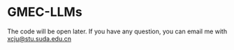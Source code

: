 # GMEC-LLMs

The code will be open later. If you have any question, you can email me with xcju@stu.suda.edu.cn
